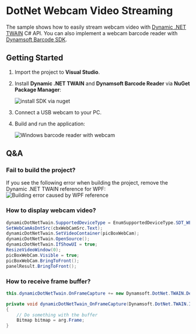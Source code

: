 # DotNet Webcam Video Streaming

The sample shows how to easily stream webcam video with [Dynamic .NET TWAIN][1] C# API. You can also implement a webcam barcode reader with [Dynamsoft Barcode SDK][2].

## Getting Started
1. Import the project to **Visual Studio**.
2. Install **Dynamic .NET TWAIN** and **Dynamsoft Barcode Reader** via **NuGet Package Manager**:

    ![install SDK via nuget](http://www.codepool.biz/wp-content/uploads/2016/10/nuget-package-manager.PNG)
3. Connect a USB webcam to your PC.
4. Build and run the application:

    ![Windows barcode reader with webcam](http://www.codepool.biz/wp-content/uploads/2016/10/dotnet-webcam-barcode-reader.PNG)

## Q&A
### Fail to build the project?
If you see the following error when building the project, remove the Dynamic .NET TWAIN reference for WPF:
![Building error caused by WPF reference](http://www.codepool.biz/wp-content/uploads/2016/10/nuget-wpf-error.PNG)

### How to display webcam video?

```C#
dynamicDotNetTwain.SupportedDeviceType = EnumSupportedDeviceType.SDT_WEBCAM;
SetWebCamAsDntSrc(cbxWebCamSrc.Text);
dynamicDotNetTwain.SetVideoContainer(picBoxWebCam);
dynamicDotNetTwain.OpenSource();
dynamicDotNetTwain.IfShowUI = true;
ResizeVideoWindow(0);
picBoxWebCam.Visible = true;
picBoxWebCam.BringToFront();
panelResult.BringToFront();
```

### How to receive frame buffer?

```C#
this.dynamicDotNetTwain.OnFrameCapture += new Dynamsoft.DotNet.TWAIN.Delegate.OnFrameCaptureHandler(this.dynamicDotNetTwain_OnFrameCapture);

private void dynamicDotNetTwain_OnFrameCapture(Dynamsoft.DotNet.TWAIN.Interface.OnFrameCaptureEventArgs arg)
{
    // Do something with the buffer
    Bitmap bitmap = arg.Frame;
}
```

[1]:http://www.dynamsoft.com/Products/.Net-TWAIN-Scanner.aspx
[2]:http://www.dynamsoft.com/Products/Dynamic-Barcode-Reader.aspx

